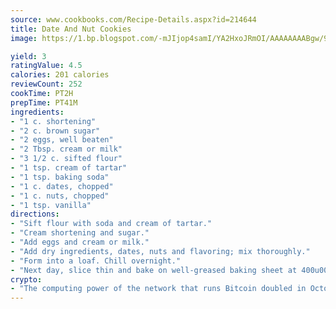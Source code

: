 ```yaml
---
source: www.cookbooks.com/Recipe-Details.aspx?id=214644
title: Date And Nut Cookies
image: https://1.bp.blogspot.com/-mJIjop4samI/YA2HxoJRmOI/AAAAAAAABgw/9Q6cN5purxQQ0M3111-VxRXtHYk4x987wCLcBGAsYHQ/s320/19.png

yield: 3
ratingValue: 4.5
calories: 201 calories
reviewCount: 252
cookTime: PT2H
prepTime: PT41M
ingredients:
- "1 c. shortening"
- "2 c. brown sugar"
- "2 eggs, well beaten"
- "2 Tbsp. cream or milk"
- "3 1/2 c. sifted flour"
- "1 tsp. cream of tartar"
- "1 tsp. baking soda"
- "1 c. dates, chopped"
- "1 c. nuts, chopped"
- "1 tsp. vanilla"
directions:
- "Sift flour with soda and cream of tartar."
- "Cream shortening and sugar."
- "Add eggs and cream or milk."
- "Add dry ingredients, dates, nuts and flavoring; mix thoroughly."
- "Form into a loaf. Chill overnight."
- "Next day, slice thin and bake on well-greased baking sheet at 400u00b0 for 10 minutes or until delicately browned."
crypto:
- "The computing power of the network that runs Bitcoin doubled in October, pushing out all but the most dedicated miners."
---
```

